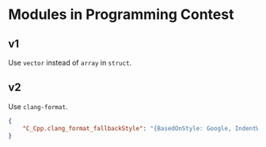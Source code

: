# Modules in Programming Contest

## v1
Use `vector` instead of `array` in `struct`.

## v2
Use `clang-format`.
```json
{
    "C_Cpp.clang_format_fallbackStyle": "{BasedOnStyle: Google, IndentWidth: 4, ColumnLimit: 1000, AlwaysBreakTemplateDeclarations: false}"
}
```
